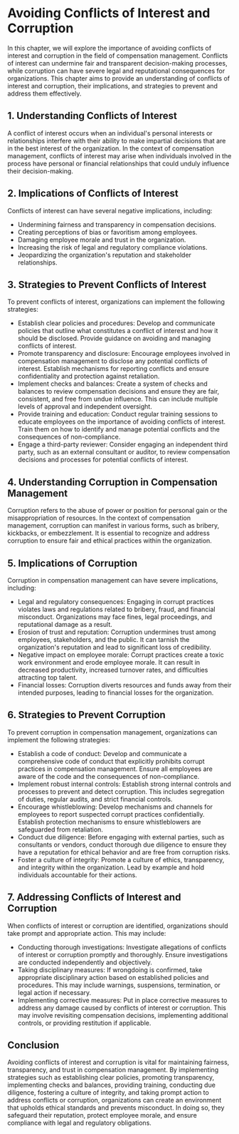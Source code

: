 Avoiding Conflicts of Interest and Corruption
======================================================

In this chapter, we will explore the importance of avoiding conflicts of interest and corruption in the field of compensation management. Conflicts of interest can undermine fair and transparent decision-making processes, while corruption can have severe legal and reputational consequences for organizations. This chapter aims to provide an understanding of conflicts of interest and corruption, their implications, and strategies to prevent and address them effectively.

**1. Understanding Conflicts of Interest**
------------------------------------------

A conflict of interest occurs when an individual's personal interests or relationships interfere with their ability to make impartial decisions that are in the best interest of the organization. In the context of compensation management, conflicts of interest may arise when individuals involved in the process have personal or financial relationships that could unduly influence their decision-making.

**2. Implications of Conflicts of Interest**
--------------------------------------------

Conflicts of interest can have several negative implications, including:

* Undermining fairness and transparency in compensation decisions.
* Creating perceptions of bias or favoritism among employees.
* Damaging employee morale and trust in the organization.
* Increasing the risk of legal and regulatory compliance violations.
* Jeopardizing the organization's reputation and stakeholder relationships.

**3. Strategies to Prevent Conflicts of Interest**
--------------------------------------------------

To prevent conflicts of interest, organizations can implement the following strategies:

* Establish clear policies and procedures: Develop and communicate policies that outline what constitutes a conflict of interest and how it should be disclosed. Provide guidance on avoiding and managing conflicts of interest.
* Promote transparency and disclosure: Encourage employees involved in compensation management to disclose any potential conflicts of interest. Establish mechanisms for reporting conflicts and ensure confidentiality and protection against retaliation.
* Implement checks and balances: Create a system of checks and balances to review compensation decisions and ensure they are fair, consistent, and free from undue influence. This can include multiple levels of approval and independent oversight.
* Provide training and education: Conduct regular training sessions to educate employees on the importance of avoiding conflicts of interest. Train them on how to identify and manage potential conflicts and the consequences of non-compliance.
* Engage a third-party reviewer: Consider engaging an independent third party, such as an external consultant or auditor, to review compensation decisions and processes for potential conflicts of interest.

**4. Understanding Corruption in Compensation Management**
----------------------------------------------------------

Corruption refers to the abuse of power or position for personal gain or the misappropriation of resources. In the context of compensation management, corruption can manifest in various forms, such as bribery, kickbacks, or embezzlement. It is essential to recognize and address corruption to ensure fair and ethical practices within the organization.

**5. Implications of Corruption**
---------------------------------

Corruption in compensation management can have severe implications, including:

* Legal and regulatory consequences: Engaging in corrupt practices violates laws and regulations related to bribery, fraud, and financial misconduct. Organizations may face fines, legal proceedings, and reputational damage as a result.
* Erosion of trust and reputation: Corruption undermines trust among employees, stakeholders, and the public. It can tarnish the organization's reputation and lead to significant loss of credibility.
* Negative impact on employee morale: Corrupt practices create a toxic work environment and erode employee morale. It can result in decreased productivity, increased turnover rates, and difficulties attracting top talent.
* Financial losses: Corruption diverts resources and funds away from their intended purposes, leading to financial losses for the organization.

**6. Strategies to Prevent Corruption**
---------------------------------------

To prevent corruption in compensation management, organizations can implement the following strategies:

* Establish a code of conduct: Develop and communicate a comprehensive code of conduct that explicitly prohibits corrupt practices in compensation management. Ensure all employees are aware of the code and the consequences of non-compliance.
* Implement robust internal controls: Establish strong internal controls and processes to prevent and detect corruption. This includes segregation of duties, regular audits, and strict financial controls.
* Encourage whistleblowing: Develop mechanisms and channels for employees to report suspected corrupt practices confidentially. Establish protection mechanisms to ensure whistleblowers are safeguarded from retaliation.
* Conduct due diligence: Before engaging with external parties, such as consultants or vendors, conduct thorough due diligence to ensure they have a reputation for ethical behavior and are free from corruption risks.
* Foster a culture of integrity: Promote a culture of ethics, transparency, and integrity within the organization. Lead by example and hold individuals accountable for their actions.

**7. Addressing Conflicts of Interest and Corruption**
------------------------------------------------------

When conflicts of interest or corruption are identified, organizations should take prompt and appropriate action. This may include:

* Conducting thorough investigations: Investigate allegations of conflicts of interest or corruption promptly and thoroughly. Ensure investigations are conducted independently and objectively.
* Taking disciplinary measures: If wrongdoing is confirmed, take appropriate disciplinary action based on established policies and procedures. This may include warnings, suspensions, termination, or legal action if necessary.
* Implementing corrective measures: Put in place corrective measures to address any damage caused by conflicts of interest or corruption. This may involve revisiting compensation decisions, implementing additional controls, or providing restitution if applicable.

**Conclusion**
--------------

Avoiding conflicts of interest and corruption is vital for maintaining fairness, transparency, and trust in compensation management. By implementing strategies such as establishing clear policies, promoting transparency, implementing checks and balances, providing training, conducting due diligence, fostering a culture of integrity, and taking prompt action to address conflicts or corruption, organizations can create an environment that upholds ethical standards and prevents misconduct. In doing so, they safeguard their reputation, protect employee morale, and ensure compliance with legal and regulatory obligations.
